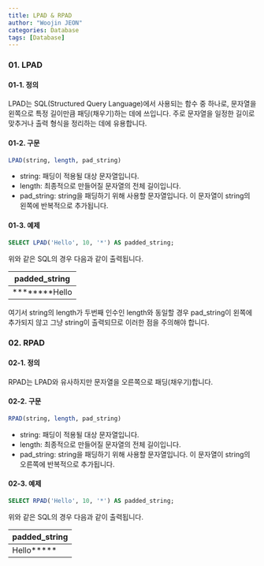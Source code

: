 ```yaml
---
title: LPAD & RPAD
author: "Woojin JEON"
categories: Database
tags: [Database]
---
```


### 01. LPAD

#### 01-1. 정의

LPAD는 SQL(Structured Query Language)에서 사용되는 함수 중 하나로, 문자열을 왼쪽으로 특정 길이만큼 패딩(채우기)하는 데에 쓰입니다.
주로 문자열을 일정한 길이로 맞추거나 출력 형식을 정리하는 데에 유용합니다.

#### 01-2. 구문

```SQL
LPAD(string, length, pad_string)
```

- string: 패딩이 적용될 대상 문자열입니다.
- length: 최종적으로 만들어질 문자열의 전체 길이입니다.
- pad_string: string을 패딩하기 위해 사용할 문자열입니다. 이 문자열이 string의 왼쪽에 반복적으로 추가됩니다.

#### 01-3. 예제

```SQL
SELECT LPAD('Hello', 10, '*') AS padded_string;
```

위와 같은 SQL의 경우 다음과 같이 출력됩니다.

| padded_string |
|---------------|
| ********Hello |

여기서 string의 length가 두번째 인수인 length와 동일할 경우 pad_string이 왼쪽에 추가되지 않고 그냥 string이 출력되므로 이러한 점을 주의해야 합니다.

### 02. RPAD

#### 02-1. 정의

RPAD는 LPAD와 유사하지만 문자열을 오른쪽으로 패딩(채우기)합니다.

#### 02-2. 구문

```SQL
RPAD(string, length, pad_string)
```

- string: 패딩이 적용될 대상 문자열입니다.
- length: 최종적으로 만들어질 문자열의 전체 길이입니다.
- pad_string: string을 패딩하기 위해 사용할 문자열입니다. 이 문자열이 string의 오른쪽에 반복적으로 추가됩니다.

#### 02-3. 예제

```SQL
SELECT RPAD('Hello', 10, '*') AS padded_string;
```

위와 같은 SQL의 경우 다음과 같이 출력됩니다.

| padded_string |
|---------------|
| Hello*****    |
